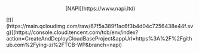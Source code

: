<p align="center">
  [NAPI](https://www.napi.ltd)
</p>
[![](https://main.qcloudimg.com/raw/67f5a389f1ac6f3b4d04c7256438e44f.svg)](https://console.cloud.tencent.com/tcb/env/index?action=CreateAndDeployCloudBaseProject&appUrl=https%3A%2F%2Fgithub.com%2Fying-zi%2FTCB-WP&branch=napi)

